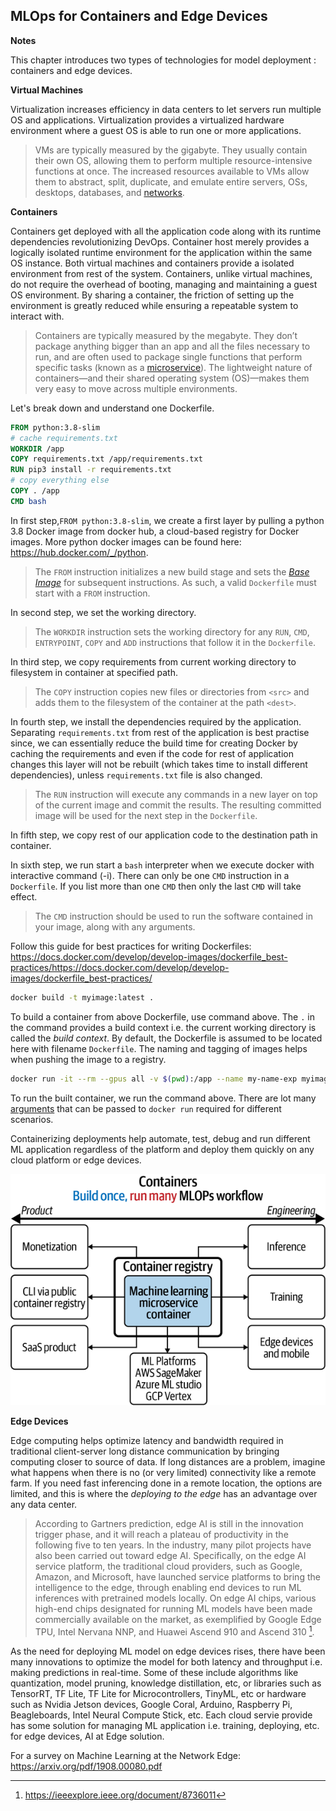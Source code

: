 ## MLOps for Containers and Edge Devices

**Notes**

This chapter introduces two types of technologies for model deployment : containers and edge devices.

**Virtual Machines**

Virtualization increases efficiency in data centers to let servers run multiple OS and applications. Virtualization provides a virtualized hardware environment where a guest OS is able to run one or more applications. 

> VMs are typically measured by the gigabyte. They usually contain their  own OS, allowing them to perform multiple resource-intensive functions  at once. The increased resources available to VMs allow them to  abstract, split, duplicate, and emulate entire servers, OSs, desktops,  databases, and [networks](https://www.redhat.com/en/topics/virtualization/what-is-nfv). 

**Containers** 

Containers get deployed with all the application code along with its runtime dependencies revolutionizing DevOps. Container host merely provides a logically isolated runtime environment  for the application within the same OS instance. Both virtual machines and containers provide a isolated environment from rest of the system. Containers, unlike  virtual machines, do not require the overhead of booting, managing and  maintaining a guest OS environment. By sharing a container, the friction of setting up the environment is  greatly reduced while ensuring a repeatable system to interact with. 

> Containers are typically measured by the megabyte. They don’t package  anything bigger than an app and all the files necessary to run, and are  often used to package single functions that perform specific tasks  (known as a [microservice](https://www.redhat.com/en/topics/microservices)). The lightweight nature of containers—and their shared operating system  (OS)—makes them very easy to move across multiple environments.

Let's break down and understand one Dockerfile.

```dockerfile
FROM python:3.8-slim
# cache requirements.txt
WORKDIR /app
COPY requirements.txt /app/requirements.txt
RUN pip3 install -r requirements.txt
# copy everything else
COPY . /app
CMD bash
```

In first step,`FROM python:3.8-slim`, we create a first layer by pulling a python 3.8 Docker image from docker hub, a cloud-based registry for Docker images. More python docker images can be found here: https://hub.docker.com/_/python.

> The `FROM` instruction initializes a new build stage and sets the [*Base Image*](https://docs.docker.com/glossary/#base-image) for subsequent instructions. As such, a valid `Dockerfile` must start with a `FROM` instruction. 

In second step, we set the working directory. 

> The `WORKDIR` instruction sets the working directory for any `RUN`, `CMD`, `ENTRYPOINT`, `COPY` and `ADD` instructions that follow it in the `Dockerfile`.

In third step, we copy requirements from current working directory to filesystem in container at specified path. 

> The `COPY` instruction copies new files or directories from `<src>` and adds them to the filesystem of the container at the path `<dest>`.

In fourth step, we install the dependencies required by the application.  Separating `requirements.txt` from rest of the application is best practise since, we can essentially reduce the build time for creating Docker by caching the requirements and even if the code for rest of application changes this layer will not be rebuilt (which takes time to install different dependencies), unless `requirements.txt` file is also changed.

> The `RUN` instruction will execute any commands in a new layer on top of the current image and commit the results. The resulting committed image will be used for the next step in the `Dockerfile`.

In fifth step, we copy rest of our application code to the destination path in container.

In sixth step, we run start a `bash` interpreter when we execute docker with interactive command (-i). There can only be one `CMD` instruction in a `Dockerfile`. If you list more than one `CMD` then only the last `CMD` will take effect.

> The `CMD` instruction should be used to run the software contained in your image, along with any arguments.

Follow this guide for best practices for writing Dockerfiles: https://docs.docker.com/develop/develop-images/dockerfile_best-practices/https://docs.docker.com/develop/develop-images/dockerfile_best-practices/

```bash
docker build -t myimage:latest .
```

To build a container from above Dockerfile, use command above. The `.` in the command provides a build context i.e. the current working directory is called the *build context*. By default, the Dockerfile is assumed to be located here with filename `Dockerfile`. The naming and tagging of images helps when pushing the image to a registry. 

```bash
docker run -it --rm --gpus all -v $(pwd):/app --name my-name-exp myimage:latest bash
```

To run the built container, we run the command above. There are lot many [arguments](https://docs.docker.com/engine/reference/commandline/run/) that can be passed to `docker run` required for different scenarios.

Containerizing deployments help automate, test, debug and run different ML application regardless of the platform and deploy them quickly on any cloud platform or edge devices.

![](diagrams/3_3.png)



**Edge Devices**

Edge computing helps optimize latency and bandwidth required in traditional client-server long distance communication by bringing computing closer to source of data. If long distances are a problem, imagine what happens when there is no  (or very limited) connectivity like a remote farm. If you need fast  inferencing done in a remote location, the options are limited, and this is where the *deploying to the edge* has an advantage over any data  center.

> According to Gartners prediction, edge AI is still in the innovation trigger phase, and it will reach a plateau of productivity in the  following five to ten years. In the industry, many pilot projects have  also been carried out toward edge AI. Specifically, on the edge AI  service platform, the traditional cloud providers, such as Google, Amazon, and Microsoft, have launched service platforms to bring the  intelligence to the edge, through enabling end devices to run ML  inferences with pretrained models locally. On edge AI chips, various high-end chips designated for running ML models have been made  commercially available on the market, as exemplified by Google Edge TPU, Intel Nervana NNP, and Huawei Ascend 910 and Ascend 310 [^1].

As the need for deploying ML model on edge devices rises, there have been many innovations to optimize the model for both latency and throughput i.e. making predictions in real-time. Some of these include algorithms like quantization, model pruning, knowledge distillation, etc, or libraries such as TensorRT, TF Lite, TF Lite for Microcontrollers, TinyML, etc or hardware such as Nvidia Jetson devices, Google Coral, Arduino, Raspberry Pi, Beagleboards, Intel Neural Compute Stick, etc. Each cloud servie provide has some solution for managing ML application i.e. training, deploying, etc. for edge devices, AI at Edge solution.

For a survey on Machine Learning at the Network Edge: https://arxiv.org/pdf/1908.00080.pdf

[^1]: https://ieeexplore.ieee.org/document/8736011
